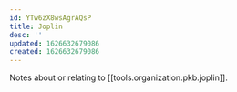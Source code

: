 ```yaml
---
id: YTw6zX8wsAgrAQsP
title: Joplin
desc: ''
updated: 1626632679086
created: 1626632679086
---
```


Notes about or relating to [[tools.organization.pkb.joplin]].